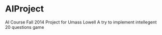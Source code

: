 # AIProject
AI Course Fall 2014 Project for Umass Lowell
A try to implement intellegent 20 questions game
